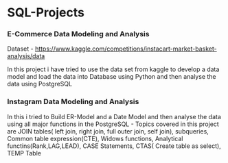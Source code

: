 # SQL-Projects

### E-Commerce Data Modeling and Analysis
Dataset - https://www.kaggle.com/competitions/instacart-market-basket-analysis/data

In this project i have tried to use the data set from kaggle to develop a data model and load the data into Database using Python and then analyse the data using PostgreSQL 





### Instagram Data Modeling and Analysis
In this i tried to Build ER-Model and a Date Model and then analyse the data using all major functions in the PostgreSQL - Topics covered in this project are JOIN tables( left join, right join, full outer join, self join), subqueries, Common table expression(CTE), Widows functions, Analytical functins(Rank,LAG,LEAD), CASE Statements, CTAS( Create table as select), TEMP Table
